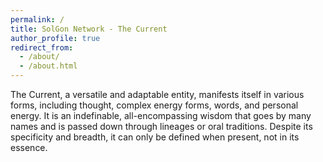 ```yaml
---
permalink: /
title: SolGon Network - The Current
author_profile: true
redirect_from:
  - /about/
  - /about.html
---
```


The Current, a versatile and adaptable entity, manifests itself in various forms, including thought, complex energy forms, words, and personal energy.
It is an indefinable, all-encompassing wisdom that goes by many names and is passed down through lineages or oral traditions.
Despite its specificity and breadth, it can only be defined when present, not in its essence.
